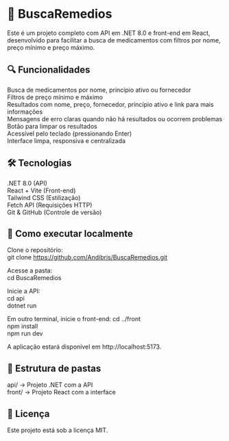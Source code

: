# 💊 BuscaRemedios
Este é um projeto completo com API em .NET 8.0 e front-end em React, desenvolvido para facilitar a busca de medicamentos com filtros por nome, preço mínimo e preço máximo.

## 🔍 Funcionalidades
Busca de medicamentos por nome, princípio ativo ou fornecedor  
Filtros de preço mínimo e máximo  
Resultados com nome, preço, fornecedor, princípio ativo e link para mais informações  
Mensagens de erro claras quando não há resultados ou ocorrem problemas  
Botão para limpar os resultados  
Acessível pelo teclado (pressionando Enter)  
Interface limpa, responsiva e centralizada

## 🛠️ Tecnologias
.NET 8.0 (API)  
React + Vite (Front-end)  
Tailwind CSS (Estilização)  
Fetch API (Requisições HTTP)  
Git & GitHub (Controle de versão)  

## 🚀 Como executar localmente
Clone o repositório:  
git clone https://github.com/Andibris/BuscaRemedios.git

Acesse a pasta:  
cd BuscaRemedios

Inicie a API:  
cd api  
dotnet run

Em outro terminal, inicie o front-end:
cd ../front  
npm install  
npm run dev  

A aplicação estará disponível em http://localhost:5173.

## 📁 Estrutura de pastas
api/ → Projeto .NET com a API  
front/ → Projeto React com a interface

## 📄 Licença
Este projeto está sob a licença MIT.
